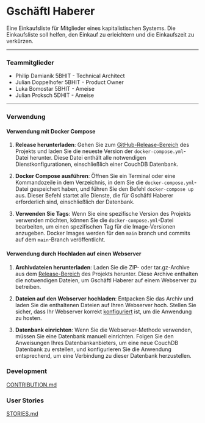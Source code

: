 # Gschäftl Haberer

Eine Einkaufsliste für Mitglieder eines kapitalistischen Systems. Die Einkaufsliste soll helfen, den Einkauf zu erleichtern und die Einkaufszeit zu verkürzen.

---

### **Teammitglieder**

- Philip Damianik 5BHIT - Technical Architect
- Julian Doppelhofer 5BHIT - Product Owner
- Luka Bomostar 5BHIT - Ameise
- Julian Proksch 5DHIT - Ameise

---

### **Verwendung**

#### Verwendung mit Docker Compose

1. **Release herunterladen**: Gehen Sie zum [GitHub-Release-Bereich](https://github.com/Gschaftlhaberer/gschaeftlhaberer/releases/latest) des Projekts und laden Sie die neueste Version der `docker-compose.yml`-Datei herunter. Diese Datei enthält alle notwendigen Dienstkonfigurationen, einschließlich einer CouchDB Datenbank.

2. **Docker Compose ausführen**: Öffnen Sie ein Terminal oder eine Kommandozeile in dem Verzeichnis, in dem Sie die `docker-compose.yml`-Datei gespeichert haben, und führen Sie den Befehl `docker-compose up` aus. Dieser Befehl startet alle Dienste, die für Gschäftl Haberer erforderlich sind, einschließlich der Datenbank.

3. **Verwenden Sie Tags**: Wenn Sie eine spezifische Version des Projekts verwenden möchten, können Sie die `docker-compose.yml`-Datei bearbeiten, um einen spezifischen Tag für die Image-Versionen anzugeben. Docker Images werden für den `main` branch und commits auf dem `main`-Branch veröffentlicht.

#### Verwendung durch Hochladen auf einen Webserver

1. **Archivdateien herunterladen**: Laden Sie die ZIP- oder tar.gz-Archive aus dem [Release-Bereich](https://github.com/Gschaftlhaberer/gschaeftlhaberer/releases/latest) des Projekts herunter. Diese Archive enthalten die notwendigen Dateien, um Gschäftl Haberer auf einem Webserver zu betreiben.

2. **Dateien auf den Webserver hochladen**: Entpacken Sie das Archiv und laden Sie die enthaltenen Dateien auf Ihren Webserver hoch. Stellen Sie sicher, dass Ihr Webserver korrekt [konfiguriert](https://kit.svelte.dev/docs/adapter-static) ist, um die Anwendung zu hosten.

3. **Datenbank einrichten**: Wenn Sie die Webserver-Methode verwenden, müssen Sie eine Datenbank manuell einrichten. Folgen Sie den Anweisungen Ihres Datenbankanbieters, um eine neue CouchDB Datenbank zu erstellen, und konfigurieren Sie die Anwendung entsprechend, um eine Verbindung zu dieser Datenbank herzustellen.

### Development

[CONTRIBUTION.md](CONTRIBUTION.md)

### User Stories

[STORIES.md](STORIES.md)
